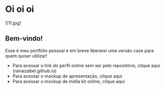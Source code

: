 # Oi oi oi

![11.jpg]


## Bem-vindo!
Esse é meu portfólio pessoal e em breve liberarei uma versão case para quem quiser utilizar!

- Para acessar o link do perfil online sem ser pelo repositório, clique aqui (rairaizabel.github.io)
- Para acessar o mockup de apresentação, clique aqui
- Para acessar o mockup de midia kit online, clique aqui 
